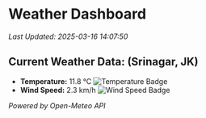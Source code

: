 
# Weather Dashboard

_Last Updated: 2025-03-16 14:07:50_

## Current Weather Data: (Srinagar, JK)
- **Temperature:** 11.8 °C ![Temperature Badge](https://img.shields.io/badge/Temperature-Low%20Temp-blue)
- **Wind Speed:** 2.3 km/h ![Wind Speed Badge](https://img.shields.io/badge/Wind%20Speed-Light%20Wind-blue)

*Powered by Open-Meteo API*

